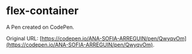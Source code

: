 # flex-container

A Pen created on CodePen.

Original URL: [https://codepen.io/ANA-SOFIA-ARREGUIN/pen/QwyqvOm](https://codepen.io/ANA-SOFIA-ARREGUIN/pen/QwyqvOm).

